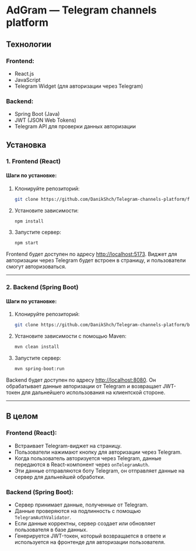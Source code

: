 # AdGram — Telegram channels platform

## Технологии

### Frontend:
- React.js
- JavaScript
- Telegram Widget (для авторизации через Telegram)

### Backend:
- Spring Boot (Java)
- JWT (JSON Web Tokens)
- Telegram API для проверки данных авторизации

## Установка

### 1. Frontend (React)

#### Шаги по установке:

1. Клонируйте репозиторий:
    ```bash
    git clone https://github.com/DanikShch/Telegram-channels-platform/frontend
    ```

2. Установите зависимости:
    ```bash
    npm install
    ```

3. Запустите сервер:
    ```bash
    npm start
    ```

Frontend будет доступен по адресу [http://localhost:5173](http://localhost:5173). Виджет для авторизации через Telegram будет встроен в страницу, и пользователи смогут авторизоваться.

---

### 2. Backend (Spring Boot)

#### Шаги по установке:

1. Клонируйте репозиторий:
    ```bash
    git clone https://github.com/DanikShch/Telegram-channels-platform/backend
    ```

2. Установите зависимости с помощью Maven:
    ```bash
    mvn clean install
    ```

3. Запустите сервер:
    ```bash
    mvn spring-boot:run
    ```

Backend будет доступен по адресу [http://localhost:8080](http://localhost:8080). Он обрабатывает данные авторизации от Telegram и возвращает JWT-токен для дальнейшего использования на клиентской стороне.

---

## В целом

### Frontend (React):
- Встраивает Telegram-виджет на страницу.
- Пользователи нажимают кнопку для авторизации через Telegram.
- Когда пользователь авторизуется через Telegram, данные передаются в React-компонент через `onTelegramAuth`.
- Эти данные отправляются боту Telegram, он отправляет данные на сервер для дальнейшей обработки.

### Backend (Spring Boot):
- Сервер принимает данные, полученные от Telegram.
- Данные проверяются на подлинность с помощью `TelegramAuthValidator`.
- Если данные корректны, сервер создает или обновляет пользователя в базе данных.
- Генерируется JWT-токен, который возвращается в ответе и используется на фронтенде для авторизации пользователя.
